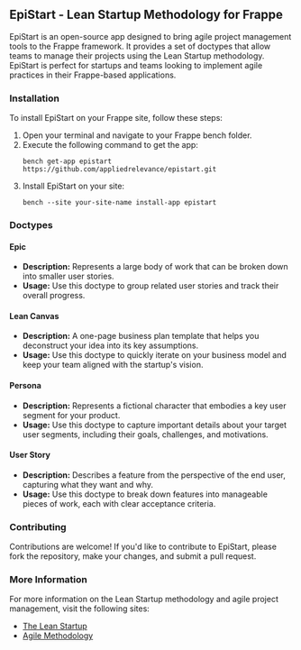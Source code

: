 ## EpiStart - Lean Startup Methodology for Frappe

EpiStart is an open-source app designed to bring agile project management tools to the Frappe framework. It provides a set of doctypes that allow teams to manage their projects using the Lean Startup methodology. EpiStart is perfect for startups and teams looking to implement agile practices in their Frappe-based applications.

### Installation
To install EpiStart on your Frappe site, follow these steps:

1. Open your terminal and navigate to your Frappe bench folder.
2. Execute the following command to get the app:
   ```
   bench get-app epistart https://github.com/appliedrelevance/epistart.git
   ```
3. Install EpiStart on your site:
   ```
   bench --site your-site-name install-app epistart
   ```

### Doctypes

#### Epic
- **Description:** Represents a large body of work that can be broken down into smaller user stories.
- **Usage:** Use this doctype to group related user stories and track their overall progress.

#### Lean Canvas
- **Description:** A one-page business plan template that helps you deconstruct your idea into its key assumptions.
- **Usage:** Use this doctype to quickly iterate on your business model and keep your team aligned with the startup's vision.

#### Persona
- **Description:** Represents a fictional character that embodies a key user segment for your product.
- **Usage:** Use this doctype to capture important details about your target user segments, including their goals, challenges, and motivations.

#### User Story
- **Description:** Describes a feature from the perspective of the end user, capturing what they want and why.
- **Usage:** Use this doctype to break down features into manageable pieces of work, each with clear acceptance criteria.

### Contributing
Contributions are welcome! If you'd like to contribute to EpiStart, please fork the repository, make your changes, and submit a pull request.

### More Information
For more information on the Lean Startup methodology and agile project management, visit the following sites:
- [The Lean Startup](http://theleanstartup.com/)
- [Agile Methodology](https://www.agilealliance.org/agile101/)
